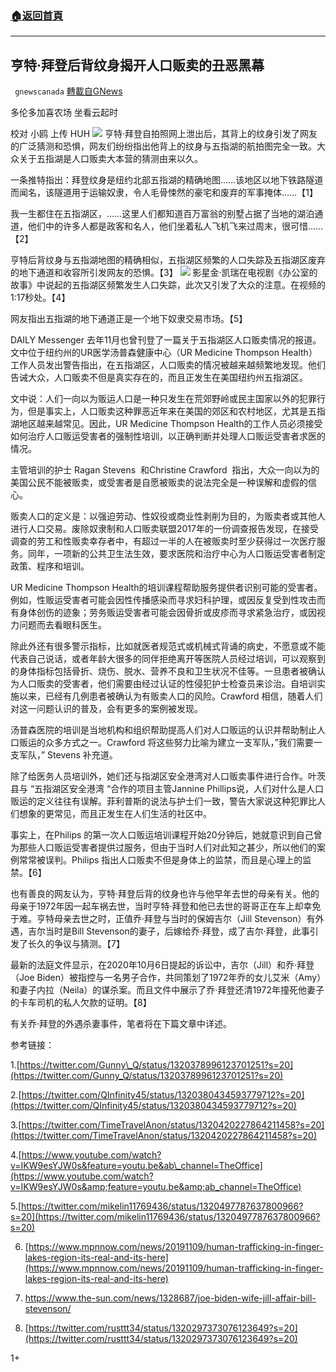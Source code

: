 ###  [:house:返回首頁](https://github.com/ourhimalayas/txt)
---

## 亨特·拜登后背纹身揭开人口贩卖的丑恶黑幕
` gnewscanada` [轉載自GNews](https://gnews.org/zh-hans/455001/)

多伦多加喜农场 坐看云起时

校对 小鸥 上传 HUH
![]()![](https://media.discordapp.net/attachments/721388937553248396/770116020106297344/Snipaste_2020-10-26_10-45-44.png?width=801&amp;height=509)
亨特·拜登自拍照网上泄出后，其背上的纹身引发了网友的广泛猜测和恐惧，网友们纷纷指出他背上的纹身与五指湖的航拍图完全一致。大众关于五指湖是人口贩卖大本营的猜测由来以久。

一条推特指出：拜登纹身是纽约北部五指湖的精确地图……该地区以地下铁路隧道而闻名，该隧道用于运输奴隶，令人毛骨悚然的豪宅和废弃的军事掩体……【1】

我一生都住在五指湖区，……这里人们都知道百万富翁的别墅占据了当地的湖泊通道，他们中的许多人都是政客和名人，他们坐着私人飞机飞来过周末，很可惜……【2】

亨特后背纹身与五指湖地图的精确相似，五指湖区频繁的人口失踪及五指湖区废弃的地下通道和收容所引发网友的恐惧。【3】
![]()![](https://gnews-media-offload.s3.amazonaws.com/wp-content/uploads/2020/10/26015313/5QSSmi7TKp.jpeg)
影星金·凯瑞在电视剧《办公室的故事》中说起的五指湖区频繁发生人口失踪，此次又引发了大众的注意。在视频的1:17秒处。【4】

网友指出五指湖的地下通道正是一个地下奴隶交易市场。【5】

DAILY Messenger 去年11月也曾刊登了一篇关于五指湖区人口贩卖情况的报道。文中位于纽约州的UR医学汤普森健康中心（UR Medicine Thompson Health）工作人员发出警告指出，在五指湖区，人口贩卖的情况被越来越频繁地发现。他们告诫大众，人口贩卖不但是真实存在的，而且正发生在美国纽约州五指湖区。

文中说：人们一向以为贩运人口是一种只发生在荒郊野岭或民主国家以外的犯罪行为，但是事实上，人口贩卖这种罪恶近年来在美国的郊区和农村地区，尤其是五指湖地区越来越常见。因此，UR Medicine Thompson Health的工作人员必须接受如何治疗人口贩运受害者的强制性培训，以正确判断并处理人口贩运受害者求医的情况。

主管培训的护士 Ragan Stevens  和Christine Crawford  指出，大众一向以为的美国公民不能被贩卖，或受害者是自愿被贩卖的说法完全是一种误解和虚假的信心。

贩卖人口的定义是：以强迫劳动、性奴役或商业性剥削为目的，为贩卖者或其他人进行人口交易。废除奴隶制和人口贩卖联盟2017年的一份调查报告发现，在接受调查的劳工和性贩卖幸存者中，有超过一半的人在被贩卖时至少获得过一次医疗服务。同年，一项新的公共卫生法生效，要求医院和治疗中心为人口贩运受害者制定政策、程序和培训。

UR Medicine Thompson Health的培训课程帮助服务提供者识别可能的受害者。例如，性贩运受害者可能会因性传播感染而寻求妇科护理，或因反复受到性攻击而有身体创伤的迹象；劳务贩运受害者可能会因骨折或皮疹而寻求紧急治疗，或因视力问题而去看眼科医生。

除此外还有很多警示指标，比如就医者规范式或机械式背诵的病史，不愿意或不能代表自己说话，或者年龄大很多的同伴拒绝离开等医院人员经过培训，可以观察到的身体指标包括骨折、烧伤、脱水、营养不良和卫生状况不佳等。一旦患者被确认为人口贩卖的受害者，他们需要由经过认证的性侵犯护士检查员来诊治。自培训实施以来，已经有几例患者被确认为有贩卖人口的风险。Crawford 相信，随着人们对这一问题认识的普及，会有更多的案例被发现。

汤普森医院的培训是当地机构和组织帮助提高人们对人口贩运的认识并帮助制止人口贩运的众多方式之一。Crawford 将这些努力比喻为建立一支军队，”我们需要一支军队，” Stevens 补充道。

除了给医务人员培训外，她们还与指湖区安全港湾对人口贩卖事件进行合作。叶茨县与 “五指湖区安全港湾 “合作的项目主管Jannine Phillips说，人们对什么是人口贩运的定义往往有误解。菲利普斯的说法与护士们一致，警告大家说这种犯罪比人们想象的更常见，而且正发生在人们生活的社区中。

事实上，在Philips 的第一次人口贩运培训课程开始20分钟后，她就意识到自己曾为那些人口贩运受害者提供过服务，但由于当时人们对此知之甚少，所以他们的案例常常被误判。Philips 指出人口贩卖不但是身体上的监禁，而且是心理上的监禁。【6】

也有善良的网友认为，亨特·拜登后背的纹身也许与他早年去世的母亲有关。他的母亲于1972年因一起车祸去世，当时亨特·拜登和他已去世的哥哥正在车上却幸免于难。亨特母亲去世之时，正值乔·拜登与当时的保姆吉尔（Jill Stevenson）有外遇，吉尔当时是Bill Stevenson的妻子，后嫁给乔·拜登，成了吉尔·拜登，此事引发了长久的争议与猜测。【7】

最新的法庭文件显示，在2020年10月6日提起的诉讼中，吉尔（Jill）和乔·拜登（Joe Biden）被指控与一名男子合作，共同策划了1972年乔的女儿艾米（Amy）和妻子内拉（Neila）的谋杀案。而且文件中展示了乔·拜登还清1972年撞死他妻子的卡车司机的私人欠款的证明。【8】

有关乔·拜登的外遇杀妻事件，笔者将在下篇文章中详述。

参考链接：

1.[https://twitter.com/Gunny\_Q/status/1320378996123701251?s=20](https://twitter.com/Gunny_Q/status/1320378996123701251?s=20)

2.[https://twitter.com/QInfinity45/status/1320380434593779712?s=20](https://twitter.com/QInfinity45/status/1320380434593779712?s=20)

3.[https://twitter.com/TimeTravelAnon/status/1320420227864211458?s=20](https://twitter.com/TimeTravelAnon/status/1320420227864211458?s=20)

4.[https://www.youtube.com/watch?v=IKW9esYJW0s&feature=youtu.be&ab\_channel=TheOffice](https://www.youtube.com/watch?v=IKW9esYJW0s&amp;feature=youtu.be&amp;ab_channel=TheOffice)

5.[https://twitter.com/mikelin11769436/status/1320497787637800966?s=20](https://twitter.com/mikelin11769436/status/1320497787637800966?s=20)

6. [https://www.mpnnow.com/news/20191109/human-trafficking-in-finger-lakes-region-its-real-and-its-here](https://www.mpnnow.com/news/20191109/human-trafficking-in-finger-lakes-region-its-real-and-its-here)

7. https://www.the-sun.com/news/1328687/joe-biden-wife-jill-affair-bill-stevenson/

8. [https://twitter.com/rusttt34/status/1320297373076123649?s=20](https://twitter.com/rusttt34/status/1320297373076123649?s=20)

1+
